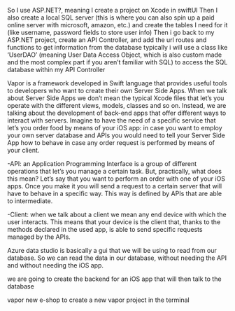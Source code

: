 
So I use ASP.NET?, meaning I create a project on Xcode in swiftUI
Then I also create a local SQL server (this is where you can also spin up a paid online server with microsoft, amazon, etc.) and create the tables I need for it (like username, password fields to store user info)
Then i go back to my ASP.NET project, create an API Controller, and add the url routes and functions to get information from the database
typically i will use a class like ‘UserDAO’ (meaning User Data Access Object, which is also custom made and the most complex part if you aren’t familiar with SQL) to access the SQL database within my API Controller


Vapor is a framework developed in Swift language that provides useful tools to developers who want to create their own Server Side Apps. When we talk about Server Side Apps we don’t mean the typical Xcode files that let’s you operate with the different views, models, classes and so on. Instead, we are talking about the development of back-end apps that offer different ways to interact with servers. Imagine to have the need of a specific service that let’s you order food by means of your iOS app: in case you want to employ your own server database and APIs you would need to tell your Server Side App how to behave in case any order request is performed by means of your client.

-API: an Application Programming Interface is a group of different operations that let’s you manage a certain task. But, practically, what does this mean? Let’s say that you want to perform an order with one of your iOS apps. Once you make it you will send a request to a certain server that will have to behave in a specific way. This way is defined by APIs that are able to intermediate.

-Client: when we talk about a client we mean any end device with which the user interacts. This means that your device is the client that, thanks to the methods declared in the used app, is able to send specific requests managed by the APIs.

Azure data studio is basically a gui that we will be using to read from our database. So we can read the data in our database, without needing the API and without needing the iOS app.

we are going to create the backend for an iOS app that will then talk to the database

vapor new e-shop to create a new vapor project in the terminal
